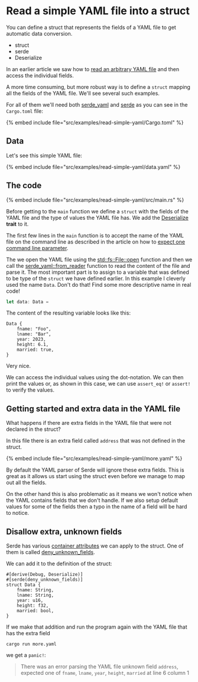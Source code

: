 # Read a simple YAML file into a struct

You can define a struct that represents the fields of a YAML file to get automatic data conversion.

- struct
- serde
- Deserialize

In an earlier article we saw how to [read an arbitrary YAML file](./read-arbitrary-yaml.md) and then access the individual fields.

A more time consuming, but more robust way is to define a `struct` mapping all the fields of the YAML file. We'll see several such examples.

For all of them we'll need both [serde_yaml](https://crates.io/crates/serde_yaml) and [serde](https://crates.io/crates/serde) as you can see in the `Cargo.toml` file:

{% embed include file="src/examples/read-simple-yaml/Cargo.toml" %}

## Data

Let's see this simple YAML file:

{% embed include file="src/examples/read-simple-yaml/data.yaml" %}

## The code

{% embed include file="src/examples/read-simple-yaml/src/main.rs" %}

Before getting to the `main` function we define a `struct` with the fields of the YAML file and the type of values the YAML file has.
We add the [Deserialize](https://docs.rs/serde/latest/serde/trait.Deserialize.html) **trait** to it.

The first few lines in the `main` function is to accept the name of the YAML file on the command line as described in the
article on how to [expect one command line parameter](/expect-one-command-line-parameter).

The we open the YAML file using the [std::fs::File::open](https://doc.rust-lang.org/std/fs/struct.File.html) function and then we call the
[serde_yaml::from_reader](https://docs.rs/serde_yaml/latest/serde_yaml/fn.from_reader.html) function to read the content of the file
and parse it. The most important part is to assign to a variable that was defined to be type of the `struct` we have defined earlier.
In this example I cleverly used the name `Data`. Don't do that! Find some more descriptive name in real code!

```rust
let data: Data =
```

The content of the resulting variable looks like this:

```
Data {
    fname: "Foo",
    lname: "Bar",
    year: 2023,
    height: 6.1,
    married: true,
}
```

Very nice.

We can access the individual values using the dot-notation.
We can then print the values or, as shown in this case, we can use `assert_eq!` or `assert!` to verify the values.


## Getting started and extra data in the YAML file

What happens if there are extra fields in the YAML file that were not declared in the struct?

In this file there is an extra field called `address` that was not defined in the struct.

{% embed include file="src/examples/read-simple-yaml/more.yaml" %}

By default the YAML parser of Serde will ignore these extra fields.
This is great as it allows us start using the struct even before we manage to map out all the fields.

On the other hand this is also problematic as it means we won't notice when the YAML contains fields
that we don't handle. If we also setup default values for some of the fields then a typo in the name
of a field will be hard to notice.

## Disallow extra, unknown fields

Serde has various [container attributes](https://serde.rs/container-attrs.html) we can apply to the struct.
One of them is called [deny_unknown_fields](https://serde.rs/container-attrs.html#deny_unknown_fields).

We can add it to the definition of the struct:

```
#[derive(Debug, Deserialize)]
#[serde(deny_unknown_fields)]
struct Data {
    fname: String,
    lname: String,
    year: u16,
    height: f32,
    married: bool,
}
```

If we make that addition and run the program again with the YAML file that has the extra field

```
cargo run more.yaml
```

we get a `panic!`:

> There was an error parsing the YAML file unknown field `address`, expected one of `fname`, `lname`, `year`, `height`, `married` at line 6 column 1


